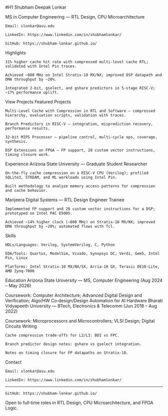 #H1 Shubham Deepak Lonkar

MS in Computer Engineering — RTL Design, CPU Microarchitecture

    Email: slonkar@asu.edu

    LinkedIn: https://www.linkedin.com/in/shubhamlonkar/

    GitHub: https://shubham-lonkar.github.io/

Highlights

    31% higher cache hit rate with compressed multi‑level cache RTL; validated with Intel Pin traces.

    Achieved ~800 MHz on Intel Stratix‑10 MX/NX; improved DSP datapath and DMA throughput by ~20%.

    Integrated 2‑bit, gselect, and gshare predictors in 5‑stage RISC‑V; ~17% performance uplift.

View Projects
Featured Projects

    Multi‑Level Cache with Compression in RTL and Software — compressed hierarchy, evaluation scripts, validation with traces.

    Branch Predictors in RISC‑V — integration, misprediction recovery, performance results.

    32‑bit MIPS Processor — pipeline control, multi‑cycle ops, coverage, synthesis.

    DSP Extensions on FPGA — FP support, 20 custom vector instructions, timing closure work.

Experience
Arizona State University — Graduate Student Researcher

    On‑the‑fly cache compression on a RISC‑V CPU (Verilog); profiled SQLite3, STREAM, and ML workloads using Intel Pin.

    Built methodology to analyze memory access patterns for compression and cache behavior.

Manjeera Digital Systems — RTL Design Engineer Trainee

    Implemented FP support and 20 custom vector instructions for a DSP; prototyped on Intel PAC D5005.

    Achieved ~14% higher clock (~800 MHz) on Stratix‑10 MX/NX; improved DMA throughput by ~20%; automated flows with Tcl.

Skills

    HDLs/Languages: Verilog, SystemVerilog, C, Python

    EDA/Tools: Quartus, ModelSim, Vivado, Synopsys DC, Verdi, Gem5, Intel Pin, Linux

    Platforms: Intel Stratix‑10 MX/NX/SX, Arria‑10 GX, Terasic DE10‑Lite, AMD Zynq‑7000

Education
Arizona State University — MS, Computer Engineering (Aug 2024 – May 2026)

Coursework: Computer Architecture; Advanced Digital Design and Verification; Algo/HW Co‑design/Design Automation for AI Hardware
Bharati Vidyapeeth University — BTech, Electronics & Telecomm (Jun 2018 – Aug 2022)

Coursework: Microprocessors and Microcontrollers; VLSI Design; Digital Circuits
Writing

    Cache compression trade‑offs for L2/L3: BDI vs FPC.

    Branch predictor design notes: gshare vs gselect integration.

    Notes on timing closure for FP datapaths on Stratix‑10.

Contact

    Email: slonkar@asu.edu

    LinkedIn: https://www.linkedin.com/in/shubhamlonkar/
---
    GitHub: https://shubham-lonkar.github.io/

Open to full‑time roles in RTL Design, CPU Microarchitecture, and FPGA Logic.
